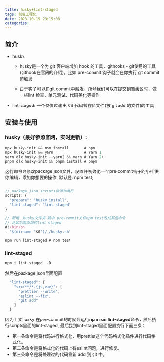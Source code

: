 ```yaml
---
title: husky+lint-staged
tags: 前端工程化
date: 2023-10-19 23:15:08
categories:
---
```




## 简介
- husky:

  - husky是一个为 git 客户端增加 hook 的工具，githooks - git使用的工具 (githook在官网的介绍)，比如 pre-commit 钩子就会在你执行 git commit 的触发

  - 由于钩子可以在git commit中触发，所以我们可以在提交到暂缓区时，做一些lint 检查、单元测试、代码美化等操作

- lint-staged: 一个仅仅过滤出 Git 代码暂存区文件(被 git add 的文件)的工具

<!--more-->

## 安装与使用

### husky（最好参照官网，实时更新）:

```javascript
npx husky-init && npm install       # npm
npx husky-init && yarn              # Yarn 1
yarn dlx husky-init --yarn2 && yarn # Yarn 2+
pnpm dlx husky-init && pnpm install # pnpm

```
这行命令会修改package.json文件，设置并初始化一个pre-commit钩子的小样供你编辑，添加你想要的操作, 默认是: npm test;

```javascript

// package.json scripts会添加两行
scripts: {
  "prepare": "husky install",
  "lint-staged": "lint-staged"
}

```
```js
// 新增 .husky文件夹 其中 pre-commit文件npm test改成其他命令
// 比如后面添加的lint-staged 
#!/bin/sh
. "$(dirname "$0")/_/husky.sh"

npm run lint-staged # npm test

```
### lint-staged

```js
npm i lint-staged  -D
```
然后在package.json里面配置

```js
  "lint-staged": {
    "src/**/*.{js,vue}": [
      "prettier --write",
      "eslint --fix",
      "git add"
    ]
  }

```
因为上文husky 在pre-commit的时候会运行**npm run lint-staged**命令，然后执行scripts里面的lint-staged, 最后找到lint-staged里面配置执行下面三条：

- 第一条命令是将代码进行格式化，用prettier这个代码格式化插件进行代码格式化。
- 第二条命令是将格式化的代码上有eslint问题，进行修复。
- 第三条命令是将处理过的代码重新 add 到 git 中。




